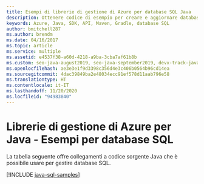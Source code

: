 ```yaml
---
title: Esempi di librerie di gestione di Azure per database SQL Java
description: Ottenere codice di esempio per creare e aggiornare database SQL di Azure con le librerie di gestione di Azure per Java
keywords: Azure, Java, SDK, API, Maven, Gradle, database SQL
author: bmitchell287
ms.author: brendm
ms.date: 04/16/2017
ms.topic: article
ms.service: multiple
ms.assetid: e4537f38-a60d-4218-a9ba-3cba7af61b8b
ms.custom: seo-java-august2019, seo-java-september2019, devx-track-java
ms.openlocfilehash: ae3e3e1f9d3398c356d4e3c406b0564b96cd14ea
ms.sourcegitcommit: 4dac39849ba2e48034ecc91ef578d11aab796e58
ms.translationtype: HT
ms.contentlocale: it-IT
ms.lasthandoff: 11/20/2020
ms.locfileid: "94983840"
---
```

# <a name="azure-management-libraries-for-java---sql-database-samples"></a>Librerie di gestione di Azure per Java - Esempi per database SQL

La tabella seguente offre collegamenti a codice sorgente Java che è possibile usare per gestire database SQL.

[!INCLUDE [java-sql-samples](includes/java-sql-samples.md)]